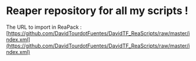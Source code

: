 # Reaper repository for all my scripts !
The URL to import in ReaPack : [https://github.com/DavidTourdotFuentes/DavidTF_ReaScripts/raw/master/index.xml](https://github.com/DavidTourdotFuentes/DavidTF_ReaScripts/raw/master/index.xml)

